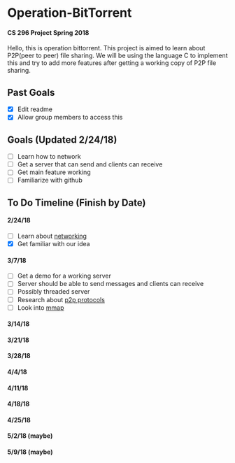 # Operation-BitTorrent

#### CS 296 Project Spring 2018

Hello, this is operation bittorrent. This project is aimed to learn about P2P(peer to peer) file sharing. We will be using the language C to implement this and try to add more features after getting a working copy of P2P file sharing.

## Past Goals
- [x] Edit readme
- [x] Allow group members to access this

## Goals (Updated 2/24/18)
- [ ] Learn how to network
- [ ] Get a server that can send and clients can receive
- [ ] Get main feature working
- [ ] Familiarize with github

## To Do Timeline (Finish by Date)

#### 2/24/18
- [ ] Learn about [networking](http://beej.us/guide/bgnet/)
- [x] Get familiar with our idea

#### 3/7/18
- [ ] Get a demo for a working server
- [ ] Server should be able to send messages and clients can receive
- [ ] Possibly threaded server
- [ ] Research about [p2p protocols](https://www.google.com/search?q=p2p+protocol&ie=utf-8&oe=utf-8&client=firefox-b-1)
- [ ] Look into [mmap](http://man7.org/linux/man-pages/man2/mmap.2.html)

#### 3/14/18

#### 3/21/18

#### 3/28/18

#### 4/4/18

#### 4/11/18

#### 4/18/18

#### 4/25/18

#### 5/2/18 (maybe)

#### 5/9/18 (maybe)
